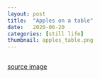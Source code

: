 ```yaml
---
layout: post
title:  "Apples on a table"
date:   2020-06-20
categories: [still life]
thumbnail: apples_table.png
---
```


<a href="{{ '/img/apples_table.png' | relative_url }}">
<img src="{{ '/img/apples_table.png' | relative_url }}" alt="">
</a>

[source image](https://w-dog.pw/android-wallpapers/5/3/470387810783832/apples-table-fruits-vintage-background-autumn-leaves.jpg)
